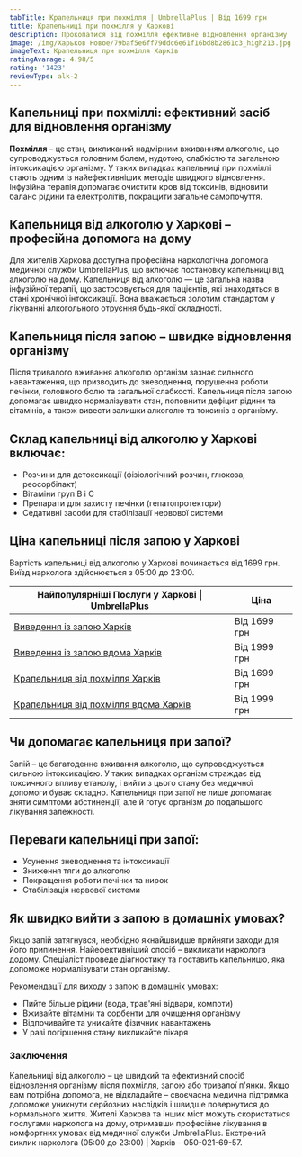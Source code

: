 ```yaml
---
tabTitle: Крапельниця при похмілля | UmbrellaPlus | Від 1699 грн
title: Крапельниці при похмілля у Харкові
description: Прокопатися від похмілля ефективне відновлення організму
image: /img/Харьков Новое/79baf5e6ff79ddc6e61f16bd8b2861c3_high213.jpg
imageText: Крапельниця при похмілля Харків
ratingAvarage: 4.98/5
rating: '1423'
reviewType: alk-2
---
```


## Капельниці при похміллі: ефективний засіб для відновлення організму

**Похмілля** – це стан, викликаний надмірним вживанням алкоголю, що супроводжується головним болем, нудотою, слабкістю та загальною інтоксикацією організму. У таких випадках капельниці при похміллі стають одним із найефективніших методів швидкого відновлення. Інфузійна терапія допомагає очистити кров від токсинів, відновити баланс рідини та електролітів, покращити загальне самопочуття.

## Капельниця від алкоголю у Харкові – професійна допомога на дому

Для жителів Харкова доступна професійна наркологічна допомога медичної служби UmbrellaPlus, що включає постановку капельниці від алкоголю на дому. Капельниця від алкоголю — це загальна назва інфузійної терапії, що застосовується для пацієнтів, які знаходяться в стані хронічної інтоксикації. Вона вважається золотим стандартом у лікуванні алкогольного отруєння будь-якої складності.

## Капельниця після запою – швидке відновлення організму

Після тривалого вживання алкоголю організм зазнає сильного навантаження, що призводить до зневоднення, порушення роботи печінки, головного болю та загальної слабкості. Капельниця після запою допомагає швидко нормалізувати стан, поповнити дефіцит рідини та вітамінів, а також вивести залишки алкоголю та токсинів з організму.

## Склад капельниці від алкоголю у Харкові включає:

* Розчини для детоксикації (фізіологічний розчин, глюкоза, реосорбілакт)
* Вітаміни груп В і С
* Препарати для захисту печінки (гепатопротектори)
* Седативні засоби для стабілізації нервової системи

## Ціна капельниці після запою у Харкові

Вартість капельниці від алкоголю у Харкові починається від 1699 грн. Виїзд нарколога здійснюється з 05:00 до 23:00.

| Найпопулярніші Послуги у Харкові \| UmbrellaPlus                                                                           | Ціна         |
| -------------------------------------------------------------------------------------------------------------------------- | ------------ |
| [Виведення із запою Харків](https://umbrella-plus.com.ua/uk/kharkiv/vivod-iz-zapoia-kharkiv-ua/)                           | Від 1699 грн |
| [Виведення із запою вдома Харків](https://umbrella-plus.com.ua/uk/kharkiv/vivod-iz-zapoia-na-domy-kharkiv-ua/)             | Від 1999 грн |
| [Крапельниця від похмілля Харків](https://umbrella-plus.com.ua/uk/kharkiv/kapelnica_ot_alkogola_kharkiv-ua/)               | Від 1699 грн |
| [Крапельниця від похмілля вдома Харків](https://umbrella-plus.com.ua/uk/kharkiv/kapelnica_ot_alkogola_na_domy_kharkiv_ua/) | Від 1999 грн |

## Чи допомагає капельниця при запої?

Запій – це багатоденне вживання алкоголю, що супроводжується сильною інтоксикацією. У таких випадках організм страждає від токсичного впливу етанолу, і вийти з цього стану без медичної допомоги буває складно. Капельниця при запої не лише допомагає зняти симптоми абстиненції, але й готує організм до подальшого лікування залежності.

## Переваги капельниці при запої:

* Усунення зневоднення та інтоксикації
* Зниження тяги до алкоголю
* Покращення роботи печінки та нирок
* Стабілізація нервової системи

## Як швидко вийти з запою в домашніх умовах?

Якщо запій затягнувся, необхідно якнайшвидше прийняти заходи для його припинення. Найефективніший спосіб – викликати нарколога додому. Спеціаліст проведе діагностику та поставить капельницю, яка допоможе нормалізувати стан організму.

Рекомендації для виходу з запою в домашніх умовах:

* Пийте більше рідини (вода, трав'яні відвари, компоти)
* Вживайте вітаміни та сорбенти для очищення організму
* Відпочивайте та уникайте фізичних навантажень
* У разі погіршення стану викликайте лікаря

### Заключення

Капельниці від алкоголю – це швидкий та ефективний спосіб відновлення організму після похмілля, запою або тривалої п'янки. Якщо вам потрібна допомога, не відкладайте – своєчасна медична підтримка допоможе уникнути серйозних наслідків і швидше повернутися до нормального життя. Жителі Харкова та інших міст можуть скористатися послугами нарколога на дому, отримавши професійне лікування в комфортних умовах від медичної служби UmbrellaPlus.
Екстрений виклик нарколога (05:00 до 23:00) | Харків – 050-021-69-57.
